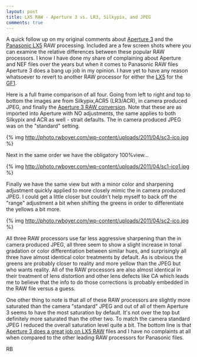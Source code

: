 ```yaml
---
layout: post
title: LX5 RAW - Aperture 3 vs. LR3, Silkypix, and JPEG
comments: true
---
```

A quick follow up on my original comments about <a href="http://www.amazon.com/gp/product/B002I0JKSS/ref=as_li_ss_tl?ie=UTF8&amp;tag=rbde-20&amp;linkCode=as2&amp;camp=1789&amp;creative=390957&amp;creativeASIN=B002I0JKSS">Aperture 3</a> and the <a href="http://www.amazon.com/gp/product/B003WJR69E/ref=as_li_ss_tl?ie=UTF8&amp;tag=rbde-20&amp;linkCode=as2&amp;camp=1789&amp;creative=390957&amp;creativeASIN=B003WJR69E">Panasonic LX5</a> RAW processing. Included are a few screen shots where you can examine the relative differences between these popular RAW processors. I know I have done my share of complaining about Aperture and NEF files over the years but when it comes to Panasonic RAW files Aperture 3 does a bang up job in my opinion. I have yet to have any reason whatsoever to revert to another RAW processor for either the <a href="http://www.amazon.com/gp/product/B003WJR69E/ref=as_li_ss_tl?ie=UTF8&amp;tag=rbde-20&amp;linkCode=as2&amp;camp=1789&amp;creative=390957&amp;creativeASIN=B003WJR69E">LX5</a> for the <a href="http://www.amazon.com/gp/product/B002MUAEX4/ref=as_li_ss_tl?ie=UTF8&amp;tag=rbde-20&amp;linkCode=as2&amp;camp=1789&amp;creative=390957&amp;creativeASIN=B002MUAEX4">GF1</a>.

Here is a full frame comparison of all four. Going from left to right and top to bottom the images are from Silkypix,ACR5 (LR3/ACR), in camera produced JPEG, and finally the <a href="http://">Aperture 3 RAW conversion</a>. Note that these are as imported into Aperture with NO adjustments, the same applies to both Silkypix and ACR as well - strait defaults. The in camera produced JPEG was on the "standard" setting.

{% img http://photo.rwboyer.com/wp-content/uploads/2011/04/sc3-ico.jpg %}

Next in the same order we have the obligatory 100%view...

{% img http://photo.rwboyer.com/wp-content/uploads/2011/04/sc1-ico1.jpg %}

Finally we have the same view but with a minor color and sharpening adjustment quickly applied to more closely mimic the in camera produced JPEG. I could get a little closer but couldn't help myself to back off the "range" adjustment a bit when shifting the greens in order to differentiate the yellows a bit more.

{% img http://photo.rwboyer.com/wp-content/uploads/2011/04/sc2-ico.jpg %}

All three RAW processors use far less aggressive sharpening than the in camera produced JPEG, all three seem to show a slight increase in tonal gradation or color differentiation between similar hues, and surprisingly all three have almost identical color treatments by default. As is obvious the greens are probably closer to reality and more yellow than the JPEG but who wants reality. All of the RAW processors are also almost identical in their treatment of lens distortion and other lens defects like CA which leads me to believe that the info to do those corrections is probably embedded in the RAW file versus a guess.

One other thing to note is that all of these RAW processors are slightly more saturated than the camera "standard" JPEG and out of all of them Aperture 3 seems to have the most saturation by default. It's not over the top but definitely more saturated than the other two. To match the camera standard JPEG I reduced the overall saturation level quite a bit. The bottom line is that <a href="http://www.amazon.com/gp/product/B002I0JKSS/ref=as_li_ss_tl?ie=UTF8&amp;tag=rbde-20&amp;linkCode=as2&amp;camp=1789&amp;creative=390957&amp;creativeASIN=B002I0JKSS">Aperture 3 does a great job on LX5 RAW</a> files and I have no complaints at all when compared to the other leading RAW processors for Panasonic files.

RB